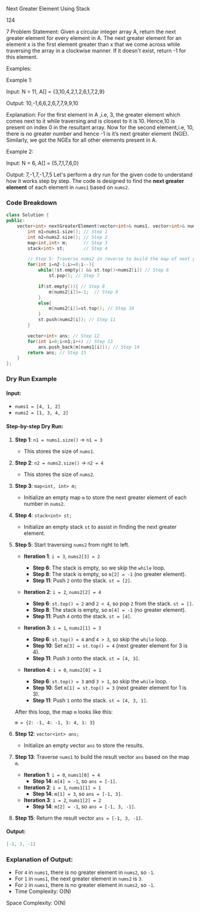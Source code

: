 Next Greater Element Using Stack


124

7
Problem Statement: Given a circular integer array A, return the next greater element for every element in A. The next greater element for an element x is the first element greater than x that we come across while traversing the array in a clockwise manner. If it doesn't exist, return -1 for this element.

Examples:

Example 1: 

Input: N = 11, A[] = {3,10,4,2,1,2,6,1,7,2,9}

Output: 10,-1,6,6,2,6,7,7,9,9,10

Explanation: For the first element in A ,i.e, 3, the greater element which comes next to it while traversing and is closest to it is 10. Hence,10 is present on index 0 in the resultant array. Now for the second element,i.e, 10, there is no greater number and hence -1 is it’s next greater element (NGE). Similarly, we got the NGEs for all other elements present in A.  


Example 2:

Input:  N = 6, A[] = {5,7,1,7,6,0}

Output: 7,-1,7,-1,7,5
Let's perform a dry run for the given code to understand how it works step by step. The code is designed to find the **next greater element** of each element in `nums1` based on `nums2`.

### Code Breakdown

```cpp
class Solution {
public:
    vector<int> nextGreaterElement(vector<int>& nums1, vector<int>& nums2) {
        int n1=nums1.size(); // Step 1
        int n2=nums2.size(); // Step 2
        map<int,int> m;      // Step 3
        stack<int> st;       // Step 4

        // Step 5: Traverse nums2 in reverse to build the map of next greater elements
        for(int i=n2-1;i>=0;i--){ 
            while(!st.empty() && st.top()<nums2[i]) // Step 6
                st.pop(); // Step 7

            if(st.empty()){ // Step 8
                m[nums2[i]]=-1;  // Step 9
            }
            else{
                m[nums2[i]]=st.top(); // Step 10
            }
            st.push(nums2[i]); // Step 11
        }

        vector<int> ans; // Step 12
        for(int i=0;i<n1;i++) // Step 13
            ans.push_back(m[nums1[i]]); // Step 14
        return ans; // Step 15
    }
};
```

### Dry Run Example

#### Input:
- `nums1 = [4, 1, 2]`
- `nums2 = [1, 3, 4, 2]`

#### Step-by-step Dry Run:

1. **Step 1**: `n1 = nums1.size()` -> `n1 = 3`
   - This stores the size of `nums1`.

2. **Step 2**: `n2 = nums2.size()` -> `n2 = 4`
   - This stores the size of `nums2`.

3. **Step 3**: `map<int, int> m;`
   - Initialize an empty map `m` to store the next greater element of each number in `nums2`.

4. **Step 4**: `stack<int> st;`
   - Initialize an empty stack `st` to assist in finding the next greater element.

5. **Step 5**: Start traversing `nums2` from right to left.
   - **Iteration 1**: `i = 3`, `nums2[3] = 2`
     - **Step 6**: The stack is empty, so we skip the `while` loop.
     - **Step 8**: The stack is empty, so `m[2] = -1` (no greater element).
     - **Step 11**: Push `2` onto the stack. `st = [2]`.

   - **Iteration 2**: `i = 2`, `nums2[2] = 4`
     - **Step 6**: `st.top() = 2` and `2 < 4`, so pop `2` from the stack. `st = []`.
     - **Step 8**: The stack is empty, so `m[4] = -1` (no greater element).
     - **Step 11**: Push `4` onto the stack. `st = [4]`.

   - **Iteration 3**: `i = 1`, `nums2[1] = 3`
     - **Step 6**: `st.top() = 4` and `4 > 3`, so skip the `while` loop.
     - **Step 10**: Set `m[3] = st.top() = 4` (next greater element for 3 is 4).
     - **Step 11**: Push `3` onto the stack. `st = [4, 3]`.

   - **Iteration 4**: `i = 0`, `nums2[0] = 1`
     - **Step 6**: `st.top() = 3` and `3 > 1`, so skip the `while` loop.
     - **Step 10**: Set `m[1] = st.top() = 3` (next greater element for 1 is 3).
     - **Step 11**: Push `1` onto the stack. `st = [4, 3, 1]`.

   After this loop, the map `m` looks like this:
   ```
   m = {2: -1, 4: -1, 3: 4, 1: 3}
   ```

6. **Step 12**: `vector<int> ans;`
   - Initialize an empty vector `ans` to store the results.

7. **Step 13**: Traverse `nums1` to build the result vector `ans` based on the map `m`.
   - **Iteration 1**: `i = 0`, `nums1[0] = 4`
     - **Step 14**: `m[4] = -1`, so `ans = [-1]`.
   - **Iteration 2**: `i = 1`, `nums1[1] = 1`
     - **Step 14**: `m[1] = 3`, so `ans = [-1, 3]`.
   - **Iteration 3**: `i = 2`, `nums1[2] = 2`
     - **Step 14**: `m[2] = -1`, so `ans = [-1, 3, -1]`.

8. **Step 15**: Return the result vector `ans = [-1, 3, -1]`.

#### Output:
```cpp
[-1, 3, -1]
```

### Explanation of Output:
- For `4` in `nums1`, there is no greater element in `nums2`, so `-1`.
- For `1` in `nums1`, the next greater element in `nums2` is `3`.
- For `2` in `nums1`, there is no greater element in `nums2`, so `-1`.
- Time Complexity: O(N)

Space Complexity: O(N)
